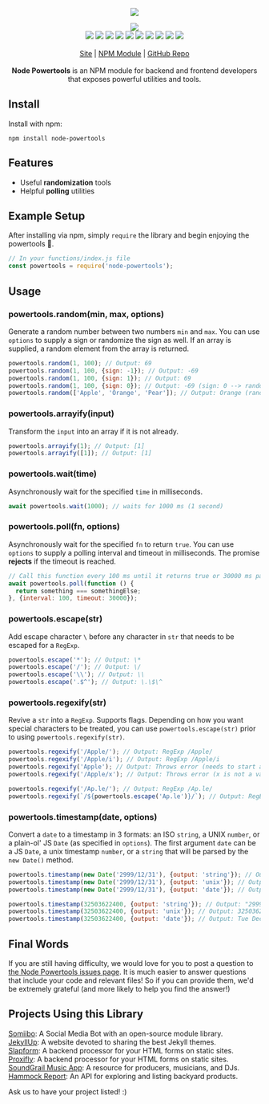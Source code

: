 <p align="center">
  <a href="https://cdn.itwcreativeworks.com/assets/itw-creative-works/images/logo/itw-creative-works-brandmark-black-x.svg">
    <img src="https://cdn.itwcreativeworks.com/assets/itw-creative-works/images/logo/itw-creative-works-brandmark-black-x.svg">
  </a>
</p>

<p align="center">
  <img src="https://img.shields.io/github/package-json/v/itw-creative-works/node-powertools.svg">
  <br>
  <img src="https://img.shields.io/david/itw-creative-works/node-powertools.svg">
  <img src="https://img.shields.io/david/dev/itw-creative-works/node-powertools.svg">
  <img src="https://img.shields.io/bundlephobia/min/node-powertools.svg">
  <img src="https://img.shields.io/codeclimate/maintainability-percentage/itw-creative-works/node-powertools.svg">
  <img src="https://img.shields.io/npm/dm/node-powertools.svg">
  <img src="https://img.shields.io/node/v/node-powertools.svg">
  <img src="https://img.shields.io/website/https/itwcreativeworks.com.svg">
  <img src="https://img.shields.io/github/license/itw-creative-works/node-powertools.svg">
  <img src="https://img.shields.io/github/contributors/itw-creative-works/node-powertools.svg">
  <img src="https://img.shields.io/github/last-commit/itw-creative-works/node-powertools.svg">
  <br>
  <br>
  <a href="https://itwcreativeworks.com">Site</a> | <a href="https://www.npmjs.com/package/node-powertools">NPM Module</a> | <a href="https://github.com/itw-creative-works/node-powertools">GitHub Repo</a>
  <br>
  <br>
  <strong>Node Powertools</strong> is an NPM module for backend and frontend developers that exposes powerful utilities and tools.
</p>

## Install
Install with npm:
```shell
npm install node-powertools
```

## Features
* Useful **randomization** tools
* Helpful **polling** utilities

## Example Setup
After installing via npm, simply `require` the library and begin enjoying the powertools 🧰.
```js
// In your functions/index.js file
const powertools = require('node-powertools');

```
## Usage
### powertools.random(min, max, options)
Generate a random number between two numbers `min` and `max`. You can use `options` to supply a sign or randomize the sign as well. If an array is supplied, a random element from the array is returned.
```js
powertools.random(1, 100); // Output: 69
powertools.random(1, 100, {sign: -1}); // Output: -69
powertools.random(1, 100, {sign: 1}); // Output: 69
powertools.random(1, 100, {sign: 0}); // Output: -69 (sign: 0 --> randomizes sign)
powertools.random(['Apple', 'Orange', 'Pear']); // Output: Orange (random element)
```

### powertools.arrayify(input)
Transform the `input` into an array if it is not already.
```js
powertools.arrayify(1); // Output: [1]
powertools.arrayify([1]); // Output: [1]
```

### powertools.wait(time)
Asynchronously wait for the specified `time` in milliseconds.
```js
await powertools.wait(1000); // waits for 1000 ms (1 second)
```

### powertools.poll(fn, options)
Asynchronously wait for the specified `fn` to return `true`. You can use `options` to supply a polling interval and timeout in milliseconds. The promise **rejects** if the timeout is reached.
```js
// Call this function every 100 ms until it returns true or 30000 ms passes
await powertools.poll(function () {
  return something === somethingElse;
}, {interval: 100, timeout: 30000});
```

### powertools.escape(str)
Add escape character `\` before any character in `str` that needs to be escaped for a `RegExp`.
```js
powertools.escape('*'); // Output: \*
powertools.escape('/'); // Output: \/
powertools.escape('\\'); // Output: \\
powertools.escape('.$^'); // Output: \.\$\^
```

### powertools.regexify(str)
Revive a `str` into a `RegExp`. Supports flags. Depending on how you want special characters to be treated, you can use `powertools.escape(str)` prior to using `powertools.regexify(str)`.
```js
powertools.regexify('/Apple/'); // Output: RegExp /Apple/
powertools.regexify('/Apple/i'); // Output: RegExp /Apple/i
powertools.regexify('Apple'); // Output: Throws error (needs to start and end with /)
powertools.regexify('/Apple/x'); // Output: Throws error (x is not a valid flag)

powertools.regexify('/Ap.le/'); // Output: RegExp /Ap.le/
powertools.regexify(`/${powertools.escape('Ap.le')}/`); // Output: RegExp /Ap\.le/
```

### powertools.timestamp(date, options)
Convert a `date` to a timestamp in 3 formats: an ISO `string`, a UNIX `number`, or a plain-ol' JS `Date` (as specified in `options`).
The first argument `date`  can be a JS `Date`, a unix timestamp `number`, or a `string` that will be parsed by the `new Date()` method.
```js
powertools.timestamp(new Date('2999/12/31'), {output: 'string'}); // Output: "2999-12-31T08:00:00.000Z"
powertools.timestamp(new Date('2999/12/31'), {output: 'unix'}); // Output: 32503622400
powertools.timestamp(new Date('2999/12/31'), {output: 'date'}); // Output: Tue Dec 31 2999 00:00:00 GMT-0800 (Pacific Standard Time)

powertools.timestamp(32503622400, {output: 'string'}); // Output: "2999-12-31T08:00:00.000Z"
powertools.timestamp(32503622400, {output: 'unix'}); // Output: 32503622400
powertools.timestamp(32503622400, {output: 'date'}); // Output: Tue Dec 31 2999 00:00:00 GMT-0800 (Pacific Standard Time)
```

## Final Words
If you are still having difficulty, we would love for you to post a question to [the Node Powertools issues page](https://github.com/itw-creative-works/node-powertools/issues). It is much easier to answer questions that include your code and relevant files! So if you can provide them, we'd be extremely grateful (and more likely to help you find the answer!)

## Projects Using this Library
[Somiibo](https://somiibo.com/): A Social Media Bot with an open-source module library. <br>
[JekyllUp](https://jekyllup.com/): A website devoted to sharing the best Jekyll themes. <br>
[Slapform](https://slapform.com/): A backend processor for your HTML forms on static sites. <br>
[Proxifly](https://proxifly.com/): A backend processor for your HTML forms on static sites. <br>
[SoundGrail Music App](https://app.soundgrail.com/): A resource for producers, musicians, and DJs. <br>
[Hammock Report](https://hammockreport.com/): An API for exploring and listing backyard products. <br>

Ask us to have your project listed! :)
